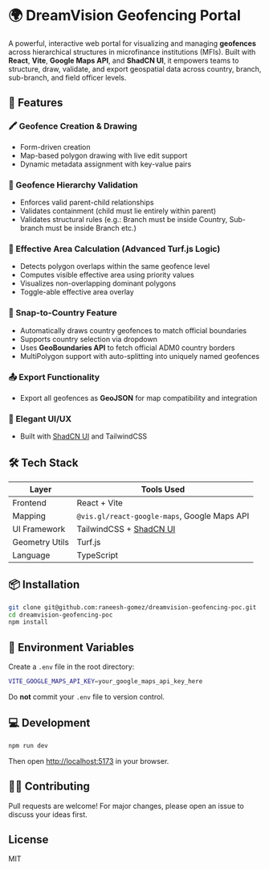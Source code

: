 # 🌍 DreamVision Geofencing Portal

A powerful, interactive web portal for visualizing and managing **geofences** across hierarchical structures in microfinance institutions (MFIs). Built with **React**, **Vite**, **Google Maps API**, and **ShadCN UI**, it empowers teams to structure, draw, validate, and export geospatial data across country, branch, sub-branch, and field officer levels.

## 🚀 Features

### 🖍️ Geofence Creation & Drawing

- Form-driven creation
- Map-based polygon drawing with live edit support
- Dynamic metadata assignment with key-value pairs

### 🧭 Geofence Hierarchy Validation

- Enforces valid parent-child relationships
- Validates containment (child must lie entirely within parent)
- Validates structural rules (e.g.: Branch must be inside Country, Sub-branch must be inside Branch etc.)

### 🎯 Effective Area Calculation (Advanced Turf.js Logic)

- Detects polygon overlaps within the same geofence level
- Computes visible effective area using priority values
- Visualizes non-overlapping dominant polygons
- Toggle-able effective area overlay

### 🧷 Snap-to-Country Feature

- Automatically draws country geofences to match official boundaries
- Supports country selection via dropdown
- Uses **GeoBoundaries API** to fetch official ADM0 country borders
- MultiPolygon support with auto-splitting into uniquely named geofences

### 📤 Export Functionality

- Export all geofences as **GeoJSON** for map compatibility and integration

### 💅 Elegant UI/UX

- Built with [ShadCN UI](https://ui.shadcn.com) and TailwindCSS

## 🛠️ Tech Stack

| Layer         | Tools Used                                  |
|---------------|----------------------------------------------|
| Frontend      | React + Vite                                 |
| Mapping       | `@vis.gl/react-google-maps`, Google Maps API |
| UI Framework  | TailwindCSS + [ShadCN UI](https://ui.shadcn.com) |
| Geometry Utils| Turf.js                                       |
| Language      | TypeScript                                   |

## 📦 Installation

```bash
git clone git@github.com:raneesh-gomez/dreamvision-geofencing-poc.git
cd dreamvision-geofencing-poc
npm install
```

## 🔑 Environment Variables

Create a `.env` file in the root directory:

```bash
VITE_GOOGLE_MAPS_API_KEY=your_google_maps_api_key_here
```

Do **not** commit your `.env` file to version control.

## 💻 Development

```bash
npm run dev
```

Then open [http://localhost:5173](http://localhost:5173) in your browser.

## 🧑‍💻 Contributing

Pull requests are welcome! For major changes, please open an issue to discuss your ideas first.

## License

MIT
